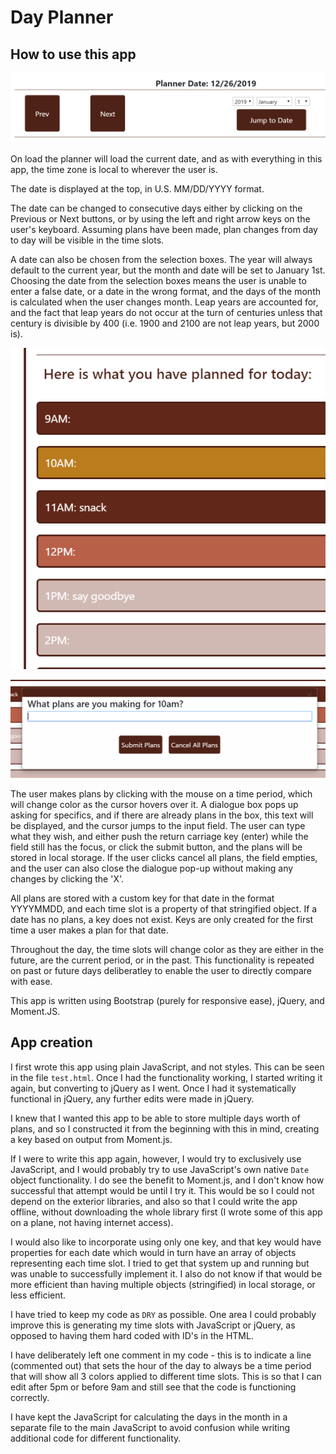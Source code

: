 # Day Planner

## How to use this app

![choose-date](https://github.com/agtravis/homework-week-5/blob/master/assets/images/choose-date.PNG)

On load the planner will load the current date, and as with everything in this app, the time zone is local to wherever the user is.

The date is displayed at the top, in U.S. MM/DD/YYYY format.

The date can be changed to consecutive days either by clicking on the Previous or Next buttons, or by using the left and right arrow keys on the user's keyboard. Assuming plans have been made, plan changes from day to day will be visible in the time slots.

A date can also be chosen from the selection boxes. The year will always default to the current year, but the month and date will be set to January 1st. Choosing the date from the selection boxes means the user is unable to enter a false date, or a date in the wrong format, and the days of the month is calculated when the user changes month. Leap years are accounted for, and the fact that leap years do not occur at the turn of centuries unless that century is divisible by 400 (i.e. 1900 and 2100 are not leap years, but 2000 is).

![time-slot](https://github.com/agtravis/homework-week-5/blob/master/assets/images/time-slot.png)

![plan-input](https://github.com/agtravis/homework-week-5/blob/master/assets/images/plan-input.PNG)

The user makes plans by clicking with the mouse on a time period, which will change color as the cursor hovers over it. A dialogue box pops up asking for specifics, and if there are already plans in the box, this text will be displayed, and the cursor jumps to the input field. The user can type what they wish, and either push the return carriage key (enter) while the field still has the focus, or click the submit button, and the plans will be stored in local storage. If the user clicks cancel all plans, the field empties, and the user can also close the dialogue pop-up without making any changes by clicking the 'X'.

All plans are stored with a custom key for that date in the format YYYYMMDD, and each time slot is a property of that stringified object. If a date has no plans, a key does not exist. Keys are only created for the first time a user makes a plan for that date.

Throughout the day, the time slots will change color as they are either in the future, are the current period, or in the past. This functionality is repeated on past or future days deliberatley to enable the user to directly compare with ease.

This app is written using Bootstrap (purely for responsive ease), jQuery, and Moment.JS.

## App creation

I first wrote this app using plain JavaScript, and not styles. This can be seen in the file `test.html`. Once I had the functionality working, I started writing it again, but converting to jQuery as I went. Once I had it systematically functional in jQuery, any further edits were made in jQuery.

I knew that I wanted this app to be able to store multiple days worth of plans, and so I constructed it from the beginning with this in mind, creating a key based on output from Moment.js.

If I were to write this app again, however, I would try to exclusively use JavaScript, and I would probably try to use JavaScript's own native `Date` object functionality. I do see the benefit to Moment.js, and I don't know how successful that attempt would be until I try it. This would be so I could not depend on the exterior libraries, and also so that I could write the app offline, without downloading the whole library first (I wrote some of this app on a plane, not having internet access).

I would also like to incorporate using only one key, and that key would have properties for each date which would in turn have an array of objects representing each time slot. I tried to get that system up and running but was unable to successfully implement it. I also do not know if that would be more efficient than having multiple objects (stringified) in local storage, or less efficient.

I have tried to keep my code as `DRY` as possible. One area I could probably improve this is generating my time slots with JavaScript or jQuery, as opposed to having them hard coded with ID's in the HTML.

I have deliberately left one comment in my code - this is to indicate a line (commented out) that sets the hour of the day to always be a time period that will show all 3 colors applied to different time slots. This is so that I can edit after 5pm or before 9am and still see that the code is functioning correctly.

I have kept the JavaScript for calculating the days in the month in a separate file to the main JavaScript to avoid confusion while writing additional code for different functionality.
